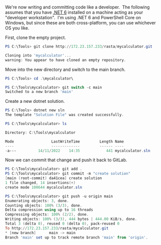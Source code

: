 We're now writing and committing code like a developer.  The following assumes that you have [.NET 6](https://dotnet.microsoft.com/en-us/download/dotnet/6.0) installed on a machine acting as your "developer workstation".  I'm using .NET 6 and PowerShell Core on Windows, but since these are both cross-platform, you can use whichever OS you like.

First, clone the empty project.
```powershell
PS C:\Tools> git clone http://172.23.157.233/rasta/mycalculator.git

Cloning into 'mycalculator'...
warning: You appear to have cloned an empty repository.
```

Move into the new directory and switch to the main branch.
```powershell
PS C:\Tools> cd .\mycalculator\

PS C:\Tools\mycalculator> git switch -c main
Switched to a new branch 'main'
```

Create a new dotnet solution.
```powershell
PS C:\Tools> dotnet new sln
The template "Solution File" was created successfully.

PS C:\Tools\mycalculator> ls

Directory: C:\Tools\mycalculator

Mode                 LastWriteTime         Length Name
----                 -------------         ------ ----
-a---          14/11/2022    14:35            441 mycalculator.sln
```

Now we can commit that change and push it back to GitLab.
```powershell
PS C:\Tools\mycalculator> git add .
PS C:\Tools\mycalculator> git commit -m "create solution"
[main (root-commit) da41cea] create solution
1 file changed, 14 insertions(+)
create mode 100644 mycalculator.sln

PS C:\Tools\mycalculator> git push -u origin main
Enumerating objects: 3, done.
Counting objects: 100% (3/3), done.
Delta compression using up to 16 threads
Compressing objects: 100% (2/2), done.
Writing objects: 100% (3/3), 444 bytes | 444.00 KiB/s, done.
Total 3 (delta 0), reused 0 (delta 0), pack-reused 0
To http://172.23.157.233/rasta/mycalculator.git
* [new branch]      main -> main
Branch 'main' set up to track remote branch 'main' from 'origin'.
```